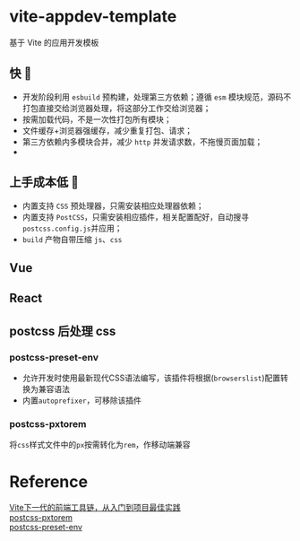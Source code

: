 # vite-appdev-template
基于 Vite 的应用开发模板
## 快 🚀
- 开发阶段利用 `esbuild` 预构建，处理第三方依赖；遵循 `esm` 模块规范，源码不打包直接交给浏览器处理，将这部分工作交给浏览器；
- 按需加载代码，不是一次性打包所有模块；
- 文件缓存+浏览器强缓存，减少重复打包、请求；
- 第三方依赖内多模块合并，减少 `http` 并发请求数，不拖慢页面加载；
- 
## 上手成本低 🎯
- 内置支持 `CSS` 预处理器，只需安装相应处理器依赖；
- 内置支持 `PostCSS`，只需安装相应插件，相关配置配好，自动搜寻`postcss.config.js`并应用；
- `build` 产物自带压缩 `js`、`css`
## Vue
## React
## postcss 后处理 css
### postcss-preset-env
- 允许开发时使用最新现代CSS语法编写，该插件将根据(`browserslist`)配置转换为兼容语法
- 内置`autoprefixer`，可移除该插件
### postcss-pxtorem
将`css`样式文件中的`px`按需转化为`rem`，作移动端兼容
# Reference
[Vite下一代的前端工具链，从入门到项目最佳实践](https://www.arryblog.com/vip/vue/vite.html)   
[postcss-pxtorem](https://www.npmjs.com/package/postcss-pxtorem)   
[postcss-preset-env](https://www.npmjs.com/package/postcss-preset-env)   
